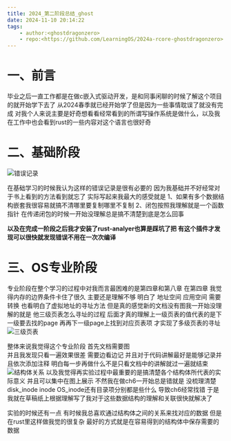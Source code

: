 ```yaml
---
title: 2024_第二阶段总结_ghost
date: 2024-11-10 20:14:22
tags:
    - author:<ghostdragonzero>
    - repo:<https://github.com/LearningOS/2024a-rcore-ghostdragonzero>
---
```


# 一、前言

毕业之后一直工作都是在做c嵌入式驱动开发，是和同事闲聊的时候了解这个项目的就开始学下去了  从2024春季就已经开始学了但是因为一些事情耽误了就没有完成
对我个人来说主要是好奇想看看经常看到的所谓写操作系统是做什么，以及我在工作中也会看到rust的一些内容对这个语言也很好奇
# 二、基础阶段

![错误记录](1-1.png)

在基础学习的时候我认为这样的错误记录是很有必要的
因为我基础并不好经常对于书上看到的方法看到就忘了 实际写起来我最大的感受就是
1、如果有多个数据结构嵌套我很容易就搞不清哪里要复制哪里不复制
2、闭包按照我理解就是一个函数指针  在传递闭包的时候一开始没理解总是搞不清楚到底是怎么回事

**以及在完成一阶段之后我才安装了rust-analyer也算是踩坑了把  有这个插件才发现可以很快就发现错误不用在一次次编译**

# 三、OS专业阶段

专业阶段在整个学习的过程中对我而言最困难的是第四章和第八章
在第四章 我觉得内存的边界条件卡住了很久  主要还是理解不够  明白了 地址空间 应用空间 需要转换
也看明白了虚拟地址的寻址方法  但是真的感觉新的文档没有图我一开始没理解的就是 他三级页表怎么寻址的过程
后面才真的理解上一级页表的值代表的是下一级要去找的page 再再下一级page上找到对应页表项  才实现了多级页表的寻址
![三级页表](3-1.png)

整体来说我觉得这个专业阶段 首先文档需要图  
并且我发现只看一遍效果很差  需要边看边记 并且对于代码讲解最好是能够记录并且依次添加注释 明白每一步再做什么不是只看文档中的讲解就过一遍就结束
![结构体关系](3-2.jpg)
以及我觉得再实验过程中最重要的是搞清楚各个结构体所代表的实际意义
并且可以集中在图上展示   不然我在做ch6一开始总是错就是 没梳理清楚 disk_inode inode OS_inode还有目录项分别都是些什么 导致ch6经常找错
于是我就在草稿纸上根据理解写了我对于这些数据结构的理解和关联很快就解决了

实验的时候还有一点  有时候我总喜欢通过结构体之间的关系来找对应的数据  但是在rust里这样做我觉的很复杂
最好的方式就是在容易得到的结构体中保存需要的数据